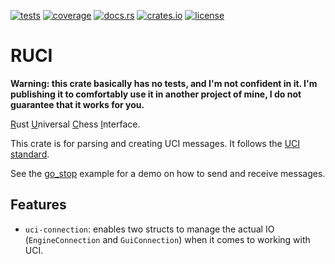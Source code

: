 [![tests](https://img.shields.io/github/actions/workflow/status/tigerros/ruci/tests.yml?label=tests)](https://github.com/tigerros/ruci/actions/workflows/tests.yml)
[![coverage](https://img.shields.io/codecov/c/gh/tigerros/ruci)](https://app.codecov.io/gh/tigerros/ruci/)
[![docs.rs](https://img.shields.io/docsrs/ruci?logo=docs.rs&label=docs.rs)](https://docs.rs/ruci/)
[![crates.io](https://img.shields.io/crates/v/ruci?logo=rust)](https://crates.io/crates/ruci)
[![license](https://img.shields.io/crates/l/ruci)](https://github.com/tigerros/ruci/blob/master/LICENSE)

# RUCI

**Warning: this crate basically has no tests, and I'm not confident in it. I'm publishing it to comfortably use it in another project of mine, I do not guarantee that it works for you.**

<ins>R</ins>ust <ins>U</ins>niversal <ins>C</ins>hess <ins>I</ins>nterface.

This crate is for parsing and creating UCI messages.
It follows the [UCI standard](https://backscattering.de/chess/uci).

See the [go_stop](https://github.com/tigerros/ruci/tree/master/examples/go_stop.rs) example for a demo on how to send and receive messages.

## Features

- `uci-connection`: enables two structs to manage the actual IO (`EngineConnection` and `GuiConnection`) when it comes to working with UCI.
